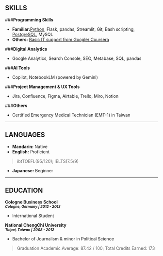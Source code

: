 

## SKILLS 
###**Programming Skills**

- **Familiar:**[Python](https://www.freecodecamp.org/certification/maudes/scientific-computing-with-python-v7), Flask, pandas, Streamlit, Git, Bash scripting, [PostgreSQL](https://www.freecodecamp.org/certification/maudes/relational-database-v8), MySQL
- **Others:** [Basic IT support from Google/ Coursera ](https://www.coursera.org/account/accomplishments/specialization/certificate/97Y727NB9DJF) 

###**Digital Analytics**

- Google Analytics, Search Console, SEO, Metabase, SQL, pandas  

###**AI Tools**

- Copilot, NotebookLM (powered by Gemini)

###**Project Management & UX Tools**

- Jira, Confluence, Figma, Airtable, Trello, Miro, Notion

###**Others**

- Certified Emergency Medical Technician (EMT-1) in Taiwan

---

## LANGUAGES      

- **Mandarin:** Native
- **English:** Proficient         
> ibtTOEFL(95/120); IELTS(7.5/9)
- **Japanese:** Beginner

---

## EDUCATION 

**Cologne Business School**         
<sub> ***Cologne, Germany  |  2012 - 2013*** </sub>   

- International Student

**National ChengChi University**         
<sub> ***Taipei, Taiwan  |  2008 - 2012*** </sub>   

- Bachelor of Journalism & minor in Political Science
> Graduation Academic Average: 87.42 / 100; Total Credits Earned: 173

<br>

